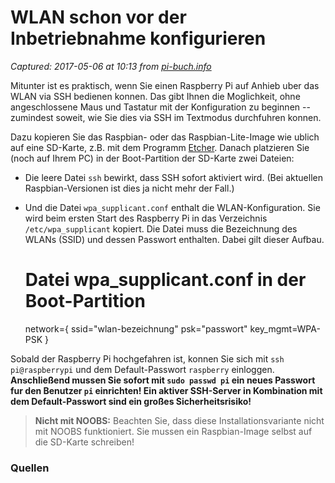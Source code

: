 # WLAN schon vor der Inbetriebnahme konfigurieren

_Captured: 2017-05-06 at 10:13 from [pi-buch.info](https://pi-buch.info/wlan-schon-vor-der-installation-konfigurieren/)_

Mitunter ist es praktisch, wenn Sie einen Raspberry Pi auf Anhieb uber das WLAN via SSH bedienen konnen. Das gibt Ihnen die Moglichkeit, ohne angeschlossene Maus und Tastatur mit der Konfiguration zu beginnen -- zumindest soweit, wie Sie dies via SSH im Textmodus durchfuhren konnen.

Dazu kopieren Sie das Raspbian- oder das Raspbian-Lite-Image wie ublich auf eine SD-Karte, z.B. mit dem Programm [Etcher](https://etcher.io). Danach platzieren Sie (noch auf Ihrem PC) in der Boot-Partition der SD-Karte zwei Dateien:

  * Die leere Datei `ssh` bewirkt, dass SSH sofort aktiviert wird. (Bei aktuellen Raspbian-Versionen ist dies ja nicht mehr der Fall.) 
  * Und die Datei `wpa_supplicant.conf` enthalt die WLAN-Konfiguration. Sie wird beim ersten Start des Raspberry Pi in das Verzeichnis `/etc/wpa_supplicant` kopiert. Die Datei muss die Bezeichnung des WLANs (SSID) und dessen Passwort enthalten. Dabei gilt dieser Aufbau.
    
    
    # Datei wpa_supplicant.conf in der Boot-Partition
    network={
           ssid="wlan-bezeichnung"
           psk="passwort"
           key_mgmt=WPA-PSK
    }
    

Sobald der Raspberry Pi hochgefahren ist, konnen Sie sich mit `ssh pi@raspberrypi` und dem Default-Passwort `raspberry` einloggen. **Anschließend mussen Sie sofort mit `sudo passwd pi` ein neues Passwort fur den Benutzer `pi` einrichten! Ein aktiver SSH-Server in Kombination mit dem Default-Passwort sind ein großes Sicherheitsrisiko!**

> **Nicht mit NOOBS:** Beachten Sie, dass diese Installationsvariante nicht mit NOOBS funktioniert. Sie mussen ein Raspbian-Image selbst auf die SD-Karte schreiben! 

### Quellen
